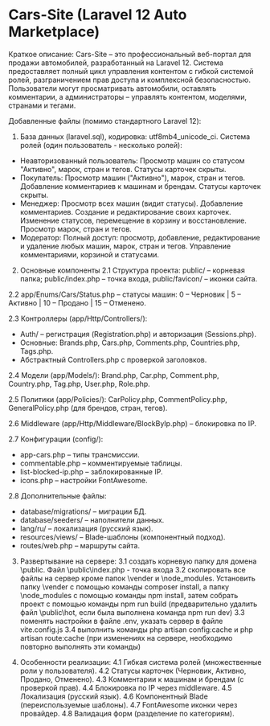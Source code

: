 # Cars-Site (Laravel 12 Auto Marketplace)

Краткое описание: Cars-Site – это профессиональный веб-портал для продажи автомобилей, разработанный на Laravel 12. Система предоставляет полный цикл управления контентом с гибкой системой ролей, разграничением прав доступа и комплексной безопасностью. Пользователи могут просматривать автомобили, оставлять комментарии, а администраторы – управлять контентом, моделями, странами и тегами.

Добавленные файлы (помимо стандартного Laravel 12):

1. База данных (laravel.sql), кодировка: utf8mb4_unicode_ci.
Система ролей (один пользователь - несколько ролей):
- Неавторизованный пользователь: Просмотр машин со статусом "Активно", марок, стран и тегов. Статусы карточек скрыты.
- Покупатель: Просмотр машин ("Активно"), марок, стран и тегов. Добавление комментариев к машинам и брендам. Статусы карточек скрыты.
- Менеджер: Просмотр всех машин (видит статусы). Добавление комментариев. Создание и редактирование своих карточек. Изменение статусов, перемещение в корзину и восстановление. Просмотр марок, стран и тегов.
- Модератор: Полный доступ: просмотр, добавление, редактирование и удаление любых машин, марок, стран и тегов. Управление комментариями, корзиной и статусами.

2. Основные компоненты 
2.1 Структура проекта: public/ – корневая папка; public/index.php – точка входа, public/favicon/ – иконки сайта.

2.2 app/Enums/Cars/Status.php – статусы машин: 0 – Черновик | 5 – Активно | 10 – Продано | 15 – Отменено.

2.3 Контроллеры (app/Http/Controllers/):
- Auth/ – регистрация (Registration.php) и авторизация (Sessions.php).
- Основные: Brands.php, Cars.php, Comments.php, Countries.php, Tags.php.
- Абстрактный Controllers.php с проверкой заголовков.

2.4 Модели (app/Models/): Brand.php, Car.php, Comment.php, Country.php, Tag.php, User.php, Role.php.

2.5 Политики (app/Policies/): CarPolicy.php, CommentPolicy.php, GeneralPolicy.php (для брендов, стран, тегов).

2.6 Middleware (app/Http/Middleware/BlockByIp.php) – блокировка по IP.

2.7 Конфигурации (config/):
- app-cars.php – типы трансмиссии.
- commentable.php – комментируемые таблицы.
- list-blocked-ip.php – заблокированные IP.
- icons.php – настройки FontAwesome.

2.8 Дополнительные файлы:
- database/migrations/ – миграции БД.
- database/seeders/ – наполнители данных.
- lang/ru/ – локализация (русский язык).
- resources/views/ – Blade-шаблоны (компонентный подход).
- routes/web.php – маршруты сайта.

3. Развертывание на сервере:
3.1 создать корневую папку для домена \public. Файл \public\index.php - точка входа
3.2 скопировать все файлы на сервер кроме папок \vender и \node_modules. Установить папку \vender с помощью команды composer install, а папку \node_modules с помощью команды npm install, затем собрать проект с помощью команды npm run build (предварительно удалить файл \public\hot, если была выполнена команда npm run dev)
3.3 поменять настройки в файле .env, указать сервер в файле vite.config.js
3.4 выполнить команды php artisan config:cache и php artisan route:cache (при изменениях на сервере, необходимо повторно выполнять эти команды)

4. Особенности реализации:
4.1 Гибкая система ролей (множественные роли у пользователя).
4.2 Статусы карточек (Черновик, Активно, Продано, Отменено).
4.3 Комментарии к машинам и брендам (с проверкой прав).
4.4 Блокировка по IP через middleware.
4.5 Локализация (русский язык).
4.6 Компонентный Blade (переиспользуемые шаблоны).
4.7 FontAwesome иконки через провайдер.
4.8 Валидация форм (разделение по категориям).
